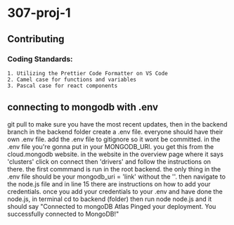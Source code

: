 # 307-proj-1


## Contributing
### Coding Standards:
    1. Utilizing the Prettier Code Formatter on VS Code
    2. Camel case for functions and variables
    3. Pascal case for react components

## connecting to mongodb with .env
git pull to make sure you have the most recent updates, then in the backend branch in the backend folder create a .env file. everyone should have their own .env file. add the .env file to gitignore so it wont be committed. in the .env file you're gonna put in your MONGODB_URI. you get this from the cloud.mongodb website. in the website in the overview page where it says 'clusters' click on connect then 'drivers' and follow the instructions on there. the first commmand is run in the root backend. the only thing in the .env file should be your mongodb_uri = 'link' without the ''. then navigate to the node.js file and in line 15 there are instructions on how to add your credentials. once you add your credentials to your .env and have done the node.js, in terminal cd to backend (folder) then run node node.js and it should say "Connected to mongoDB Atlas Pinged your deployment. You successfully connected to MongoDB!"

